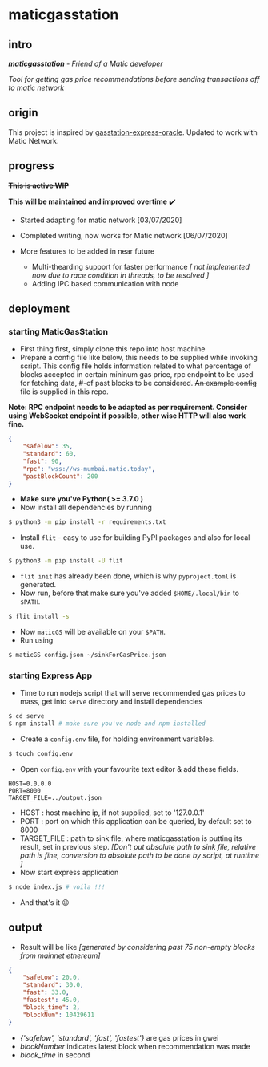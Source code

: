 # maticgasstation

## intro

_**maticgasstation** - Friend of a Matic developer_

_Tool for getting gas price recommendations before sending transactions off to matic network_

## origin

This project is inspired by [gasstation-express-oracle](https://github.com/ethgasstation/gasstation-express-oracle). Updated to work with Matic Network.

## progress

~~**This is active WIP**~~

**This will be maintained and improved overtime** :heavy_check_mark:

- Started adapting for matic network [03/07/2020]
- Completed writing, now works for Matic network [06/07/2020]
- More features to be added in near future

    - Multi-thearding support for faster performance _[ not implemented now due to race condition in threads, to be resolved ]_
    - Adding IPC based communication with node

## deployment

### starting **MaticGasStation**

- First thing first, simply clone this repo into host machine
- Prepare a config file like below, this needs to be supplied while invoking script. This config file holds information related to what percentage of blocks accepted in certain mininum gas price, rpc endpoint to be used for fetching data, #-of past blocks to be considered. ~~An example config file is supplied in this repo.~~

**Note: RPC endpoint needs to be adapted as per requirement. Consider using WebSocket endpoint if possible, other wise HTTP will also work fine.**

```json
{
    "safelow": 35,
    "standard": 60,
    "fast": 90,
    "rpc": "wss://ws-mumbai.matic.today",
    "pastBlockCount": 200
}
```

- **Make sure you've Python( >= 3.7.0 )**
- Now install all dependencies by running

```bash
$ python3 -m pip install -r requirements.txt
```
- Install `flit` - easy to use for building PyPI packages and also for local use.

```bash
$ python3 -m pip install -U flit
```

- `flit init` has already been done, which is why `pyproject.toml` is generated.
- Now run, before that make sure you've added `$HOME/.local/bin` to `$PATH`.

```bash
$ flit install -s
```

- Now `maticGS` will be available on your `$PATH`.
- Run using 

```bash
$ maticGS config.json ~/sinkForGasPrice.json
```

### starting **Express App**

- Time to run nodejs script that will serve recommended gas prices to mass, get into `serve` directory and install dependencies

```bash
$ cd serve
$ npm install # make sure you've node and npm installed
```

- Create a `config.env` file, for holding environment variables.

```bash
$ touch config.env
```

- Open `config.env` with your favourite text editor & add these fields.

```text
HOST=0.0.0.0
PORT=8000
TARGET_FILE=../output.json
```

- HOST : host machine ip, if not supplied, set to '127.0.0.1'
- PORT : port on which this application can be queried, by default set to 8000
- TARGET_FILE : path to sink file, where maticgasstation is putting its 
result, set in previous step. _[Don't put absolute path to sink file, relative path is fine, conversion to absolute path to be done by script, at runtime ]_
- Now start express application

```bash
$ node index.js # voila !!!
```

- And that's it :wink:


## output

- Result will be like _[generated by considering past 75 non-empty blocks from mainnet ethereum]_


```json
{
    "safeLow": 20.0,
    "standard": 30.0,
    "fast": 33.0,
    "fastest": 45.0,
    "block_time": 2,
    "blockNum": 10429611
}
```

- _{'safelow', 'standard', 'fast', 'fastest'}_ are gas prices in gwei
- _blockNumber_ indicates latest block when recommendation was made
- _block\_time_ in second
